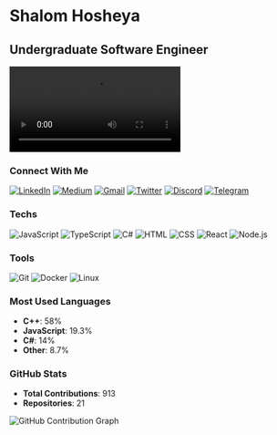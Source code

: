 # Shalom Hosheya

## Undergraduate Software Engineer

![Profile Illustration](assets/vid.mp4)





### Connect With Me

[![LinkedIn](linkedin-icon.png)]([https://linkedin.com](https://www.linkedin.com/in/shalom-hosheya-1a19a42ab/))
[![Medium](medium-icon.png)](https://medium.com)
[![Gmail](gmail-icon.png)](mailto:example@gmail.com)
[![Twitter](twitter-icon.png)](https://twitter.com)
[![Discord](discord-icon.png)](https://discord.com)
[![Telegram](telegram-icon.png)](https://telegram.com)

### Techs

![JavaScript](js-icon.png) ![TypeScript](ts-icon.png) ![C#](csharp-icon.png) ![HTML](html-icon.png) ![CSS](css-icon.png) ![React](react-icon.png) ![Node.js](nodejs-icon.png)

### Tools

![Git](git-icon.png) ![Docker](docker-icon.png) ![Linux](linux-icon.png)

### Most Used Languages

- **C++**: 58%
- **JavaScript**: 19.3%
- **C#**: 14%
- **Other**: 8.7%

### GitHub Stats

- **Total Contributions**: 913
- **Repositories**: 21

![GitHub Contribution Graph](github-contribution.png)

